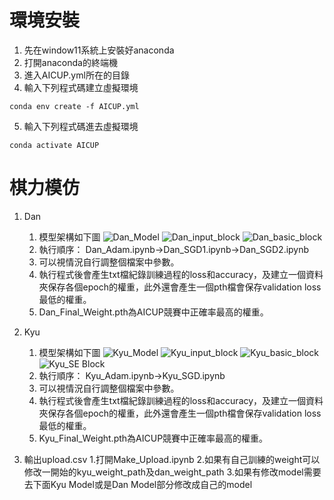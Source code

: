 # 環境安裝
1. 先在window11系統上安裝好anaconda
2. 打開anaconda的終端機
3. 進入AICUP.yml所在的目錄
4. 輸入下列程式碼建立虛擬環境
```shell=
conda env create -f AICUP.yml
```
5. 輸入下列程式碼進去虛擬環境
```shell=
conda activate AICUP
```

# 棋力模仿
1. Dan
    1. 模型架構如下圖
    ![Dan_Model](https://hackmd.io/_uploads/rkDMNpOra.png)
    ![Dan_input_block](https://hackmd.io/_uploads/Hy4QVa_Ba.png)
    ![Dan_basic_block](https://hackmd.io/_uploads/r1cXE6OSp.png)
    2. 執行順序： Dan_Adam.ipynb->Dan_SGD1.ipynb->Dan_SGD2.ipynb
    3. 可以視情況自行調整個檔案中參數。
    4. 執行程式後會產生txt檔紀錄訓練過程的loss和accuracy，及建立一個資料夾保存各個epoch的權重，此外還會產生一個pth檔會保存validation loss最低的權重。
    5. Dan_Final_Weight.pth為AICUP競賽中正確率最高的權重。



2. Kyu
    1. 模型架構如下圖
    ![Kyu_Model](https://hackmd.io/_uploads/ByE1w6dBT.png)
    ![Kyu_input_block](https://hackmd.io/_uploads/B1egw6dHp.png)
    ![Kyu_basic_block](https://hackmd.io/_uploads/B15gD6dSa.png)
    ![Kyu_SE Block](https://hackmd.io/_uploads/Bkx-Pp_ra.png)
    2. 執行順序： Kyu_Adam.ipynb->Kyu_SGD.ipynb
    3. 可以視情況自行調整個檔案中參數。
    4. 執行程式後會產生txt檔紀錄訓練過程的loss和accuracy，及建立一個資料夾保存各個epoch的權重，此外還會產生一個pth檔會保存validation loss最低的權重。
    5. Kyu_Final_Weight.pth為AICUP競賽中正確率最高的權重。
    
3. 輸出upload.csv
    1.打開Make_Upload.ipynb
    2.如果有自己訓練的weight可以修改一開始的kyu_weight_path及dan_weight_path
    3.如果有修改model需要去下面Kyu Model或是Dan Model部分修改成自己的model
